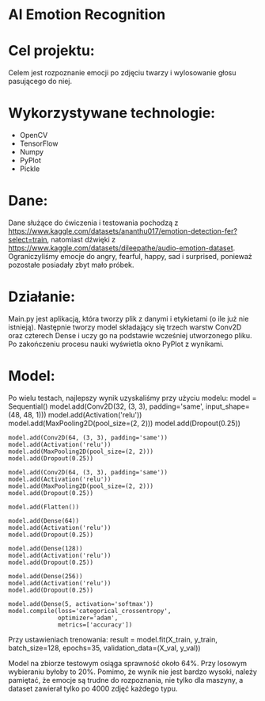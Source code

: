 # AI Emotion Recognition 

# Cel projektu:
Celem jest rozpoznanie emocji po zdjęciu twarzy i wylosowanie głosu pasującego do niej. 

# Wykorzystywane technologie:
- OpenCV
- TensorFlow
- Numpy
- PyPlot
- Pickle

# Dane:
Dane służące do ćwiczenia i testowania pochodzą z https://www.kaggle.com/datasets/ananthu017/emotion-detection-fer?select=train, natomiast dźwięki z https://www.kaggle.com/datasets/dileepathe/audio-emotion-dataset. Ograniczyliśmy emocje do angry, fearful, happy, sad i surprised, ponieważ pozostałe posiadały zbyt mało próbek.

# Działanie:
Main.py jest aplikacją, która tworzy plik z danymi i etykietami (o ile już nie istnieją). Następnie tworzy model składający się trzech warstw Conv2D oraz czterech Dense i uczy go na podstawie wcześniej utworzonego pliku. Po zakończeniu procesu nauki wyświetla okno PyPlot z wynikami.

# Model:
Po wielu testach, najlepszy wynik uzyskaliśmy przy użyciu modelu:
    model = Sequential()
    model.add(Conv2D(32, (3, 3), padding='same', input_shape=(48, 48, 1)))
    model.add(Activation('relu'))
    model.add(MaxPooling2D(pool_size=(2, 2)))
    model.add(Dropout(0.25))

    model.add(Conv2D(64, (3, 3), padding='same'))
    model.add(Activation('relu'))
    model.add(MaxPooling2D(pool_size=(2, 2)))
    model.add(Dropout(0.25))

    model.add(Conv2D(64, (3, 3), padding='same'))
    model.add(Activation('relu'))
    model.add(MaxPooling2D(pool_size=(2, 2)))
    model.add(Dropout(0.25))

    model.add(Flatten())

    model.add(Dense(64))
    model.add(Activation('relu'))
    model.add(Dropout(0.25))

    model.add(Dense(128))
    model.add(Activation('relu'))
    model.add(Dropout(0.25))

    model.add(Dense(256))
    model.add(Activation('relu'))
    model.add(Dropout(0.25))

    model.add(Dense(5, activation='softmax'))
    model.compile(loss='categorical_crossentropy',
                  optimizer='adam',
                  metrics=['accuracy'])
                  
Przy ustawieniach trenowania:
    result = model.fit(X_train, y_train, batch_size=128, epochs=35, validation_data=(X_val, y_val))

Model na zbiorze testowym osiąga sprawność około 64%. Przy losowym wybieraniu byłoby to 20%. Pomimo, że wynik nie jest bardzo wysoki, należy pamiętać, że emocje są trudne do rozpoznania, nie tylko dla maszyny, a dataset zawierał tylko po 4000 zdjęć każdego typu. 
